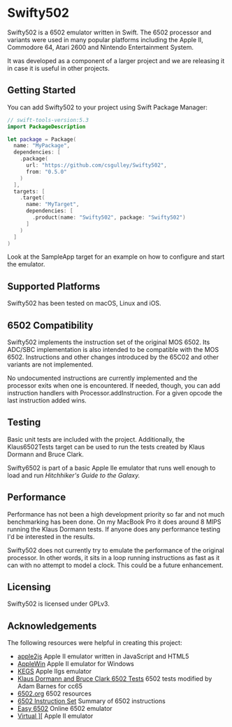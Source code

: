 # Swifty502
Swifty502 is a 6502 emulator written in Swift. The 6502 processor and variants were used in many popular platforms including the Apple II, Commodore 64, Atari 2600 and Nintendo Entertainment System.

It was developed as a component of a larger project and we are releasing it in case it is useful in other projects.
## Getting Started
You can add Swifty502 to your project using Swift Package Manager:
```swift
// swift-tools-version:5.3
import PackageDescription

let package = Package(
  name: "MyPackage",
  dependencies: [
    .package(
      url: "https://github.com/csgulley/Swifty502", 
      from: "0.5.0"
    )
  ],
  targets: [
    .target(
      name: "MyTarget",
      dependencies: [
        .product(name: "Swifty502", package: "Swifty502")
      ]
    )
  ]
)
```
Look at the SampleApp target for an example on how to configure and start the emulator.
## Supported Platforms
Swifty502 has been tested on macOS, Linux and iOS.
## 6502 Compatibility
Swifty502 implements the instruction set of the original MOS 6502. Its ADC/SBC implementation is also intended to be compatible with the MOS 6502. Instructions and other changes introduced by the 65C02 and other variants are not implemented.

No undocumented instructions are currently implemented and the processor exits when one is encountered. If needed, though, you can add instruction handlers with Processor.addInstruction. For a given opcode the last instruction added wins.
## Testing
Basic unit tests are included with the project. Additionally, the Klaus6502Tests target can be used to run the tests created by Klaus Dormann and Bruce Clark.

Swifty6502 is part of a basic Apple IIe emulator that runs well enough to load and run *Hitchhiker's Guide to the Galaxy.*
## Performance
Performance has not been a high development priority so far and not much benchmarking has been done. On my MacBook Pro it does around 8 MIPS running the Klaus Dormann tests. If anyone does any performance testing I'd be interested in the results.

Swifty502 does not currently try to emulate the performance of the original processor. In other words, it sits in a loop running instructions as fast as it can with no attempt to model a clock. This could be a future enhancement.

## Licensing
Swifty502 is licensed under GPLv3. 

## Acknowledgements
The following resources were helpful in creating this project:
* [apple2js](https://github.com/whscullin/apple2js) Apple II emulator written in JavaScript and HTML5
* [AppleWin](https://github.com/AppleWin/AppleWin) Apple II emulator for Windows
* [KEGS](http://kegs.sourceforge.net/) Apple IIgs emulator
* [Klaus Dormann and Bruce Clark 6502 Tests](https://github.com/amb5l/6502_65C02_functional_tests) 6502 tests modified by Adam Barnes for cc65
* [6502.org](http://www.6502.org/tools/emu/) 6502 resources
* [6502 Instruction Set](https://www.masswerk.at/6502/6502_instruction_set.html) Summary of 6502 instructions
* [Easy 6502](https://skilldrick.github.io/easy6502/) Online 6502 emulator
* [Virtual \]\[](https://www.virtualii.com/) Apple II emulator
